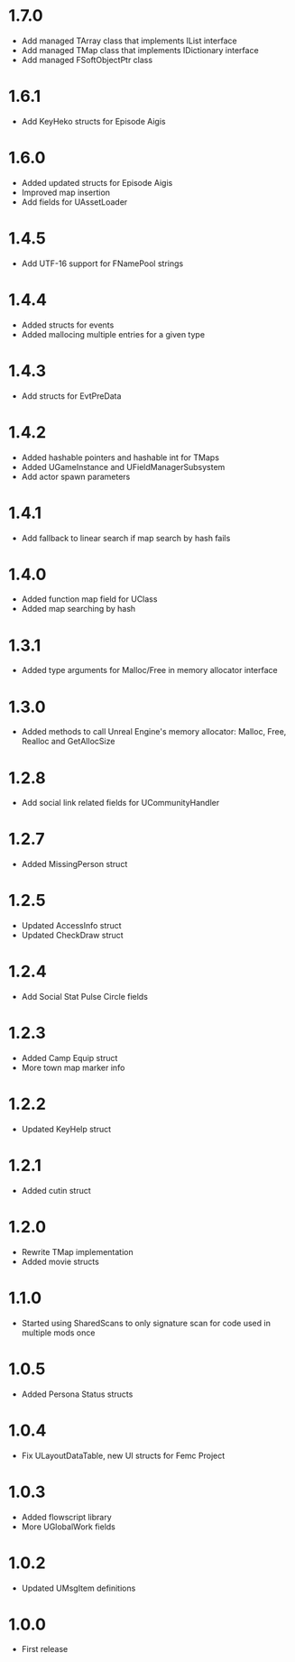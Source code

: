﻿# 1.7.0
- Add managed TArray class that implements IList interface
- Add managed TMap class that implements IDictionary interface
- Add managed FSoftObjectPtr class
# 1.6.1
- Add KeyHeko structs for Episode Aigis
# 1.6.0
- Added updated structs for Episode Aigis
- Improved map insertion
- Add fields for UAssetLoader
# 1.4.5
- Add UTF-16 support for FNamePool strings
# 1.4.4
- Added structs for events
- Added mallocing multiple entries for a given type
# 1.4.3
- Add structs for EvtPreData
# 1.4.2
- Added hashable pointers and hashable int for TMaps
- Added UGameInstance and UFieldManagerSubsystem
- Add actor spawn parameters
# 1.4.1
- Add fallback to linear search if map search by hash fails
# 1.4.0
- Added function map field for UClass
- Added map searching by hash
# 1.3.1
- Added type arguments for Malloc/Free in memory allocator interface
# 1.3.0
- Added methods to call Unreal Engine's memory allocator: Malloc, Free, Realloc and GetAllocSize
# 1.2.8
- Add social link related fields for UCommunityHandler
# 1.2.7
- Added MissingPerson struct
# 1.2.5
- Updated AccessInfo struct
- Updated CheckDraw struct
# 1.2.4
- Add Social Stat Pulse Circle fields
# 1.2.3
- Added Camp Equip struct
- More town map marker info
# 1.2.2
- Updated KeyHelp struct
# 1.2.1
- Added cutin struct
# 1.2.0
- Rewrite TMap implementation
- Added movie structs
# 1.1.0
- Started using SharedScans to only signature scan for code used in multiple mods once
# 1.0.5
- Added Persona Status structs
# 1.0.4
- Fix ULayoutDataTable, new UI structs for Femc Project
# 1.0.3
- Added flowscript library
- More UGlobalWork fields
# 1.0.2
- Updated UMsgItem definitions
# 1.0.0
- First release